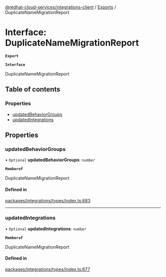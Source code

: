[@redhat-cloud-services/integrations-client](../README.md) / [Exports](../modules.md) / DuplicateNameMigrationReport

# Interface: DuplicateNameMigrationReport

**`Export`**

**`Interface`**

DuplicateNameMigrationReport

## Table of contents

### Properties

- [updatedBehaviorGroups](DuplicateNameMigrationReport.md#updatedbehaviorgroups)
- [updatedIntegrations](DuplicateNameMigrationReport.md#updatedintegrations)

## Properties

### updatedBehaviorGroups

• `Optional` **updatedBehaviorGroups**: `number`

**`Memberof`**

DuplicateNameMigrationReport

#### Defined in

[packages/integrations/types/index.ts:683](https://github.com/RedHatInsights/javascript-clients/blob/master/packages/integrations/types/index.ts#L683)

___

### updatedIntegrations

• `Optional` **updatedIntegrations**: `number`

**`Memberof`**

DuplicateNameMigrationReport

#### Defined in

[packages/integrations/types/index.ts:677](https://github.com/RedHatInsights/javascript-clients/blob/master/packages/integrations/types/index.ts#L677)
